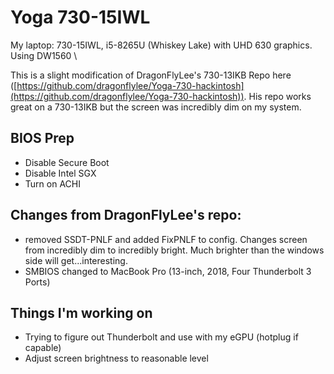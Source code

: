 # Yoga 730-15IWL

My laptop: 730-15IWL, i5-8265U (Whiskey Lake) with UHD 630 graphics. Using DW1560 \

This is a slight modification of DragonFlyLee's 730-13IKB Repo here ([https://github.com/dragonflylee/Yoga-730-hackintosh](https://github.com/dragonflylee/Yoga-730-hackintosh)). His repo works great on a 730-13IKB but the screen was incredibly dim on my system.

## BIOS Prep
-  Disable Secure Boot
-  Disable Intel SGX
-  Turn on ACHI

## Changes from DragonFlyLee's repo:
- removed SSDT-PNLF and added FixPNLF to config. Changes screen from incredibly dim to incredibly bright. Much brighter than the windows side will get...interesting.
- SMBIOS changed to MacBook Pro (13-inch, 2018, Four Thunderbolt 3 Ports)

## Things I'm working on
- Trying to figure out Thunderbolt and use with my eGPU (hotplug if capable)
- Adjust screen brightness to reasonable level
